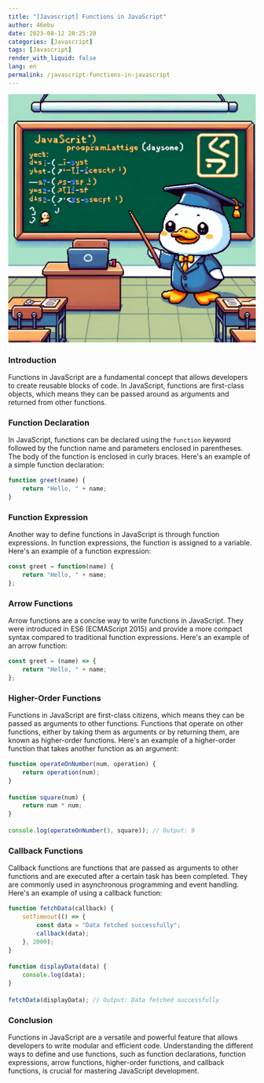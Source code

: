```yaml
---
title: "[Javascript] Functions in JavaScript"
author: 46ebu
date: 2023-08-12 20:25:20 
categories: [Javascript]
tags: [Javascript]
render_with_liquid: false
lang: en
permalink: /javascript-functions-in-javascript
---
```


![Intro](/assets/img/post/javascript.png)
### Introduction
Functions in JavaScript are a fundamental concept that allows developers to create reusable blocks of code. In JavaScript, functions are first-class objects, which means they can be passed around as arguments and returned from other functions.

### Function Declaration
In JavaScript, functions can be declared using the `function` keyword followed by the function name and parameters enclosed in parentheses. The body of the function is enclosed in curly braces. Here's an example of a simple function declaration:

```javascript
function greet(name) {
    return "Hello, " + name;
}
```

### Function Expression
Another way to define functions in JavaScript is through function expressions. In function expressions, the function is assigned to a variable. Here's an example of a function expression:

```javascript
const greet = function(name) {
    return "Hello, " + name;
};
```

### Arrow Functions
Arrow functions are a concise way to write functions in JavaScript. They were introduced in ES6 (ECMAScript 2015) and provide a more compact syntax compared to traditional function expressions. Here's an example of an arrow function:

```javascript
const greet = (name) => {
    return "Hello, " + name;
};
```

### Higher-Order Functions
Functions in JavaScript are first-class citizens, which means they can be passed as arguments to other functions. Functions that operate on other functions, either by taking them as arguments or by returning them, are known as higher-order functions. Here's an example of a higher-order function that takes another function as an argument:

```javascript
function operateOnNumber(num, operation) {
    return operation(num);
}

function square(num) {
    return num * num;
}

console.log(operateOnNumber(3, square)); // Output: 9
```

### Callback Functions
Callback functions are functions that are passed as arguments to other functions and are executed after a certain task has been completed. They are commonly used in asynchronous programming and event handling. Here's an example of using a callback function:

```javascript
function fetchData(callback) {
    setTimeout(() => {
        const data = "Data fetched successfully";
        callback(data);
    }, 2000);
}

function displayData(data) {
    console.log(data);
}

fetchData(displayData); // Output: Data fetched successfully

```

### Conclusion
Functions in JavaScript are a versatile and powerful feature that allows developers to write modular and efficient code. Understanding the different ways to define and use functions, such as function declarations, function expressions, arrow functions, higher-order functions, and callback functions, is crucial for mastering JavaScript development.